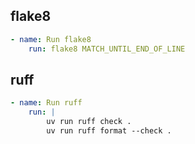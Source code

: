 ## flake8

```yml
- name: Run flake8
	run: flake8 MATCH_UNTIL_END_OF_LINE
```

## ruff

```yml
- name: Run ruff
	run: |
		uv run ruff check .
		uv run ruff format --check .
```
